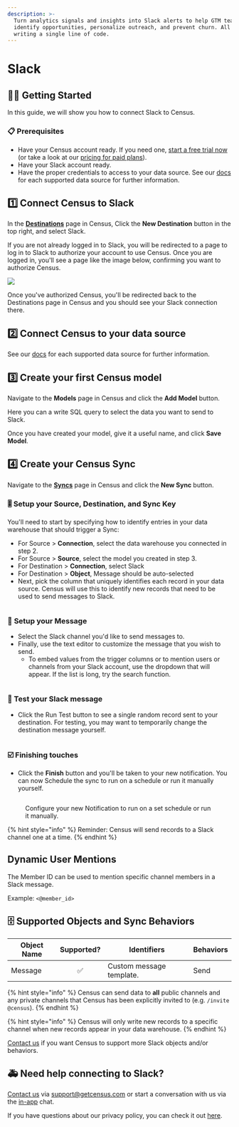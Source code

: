 ```yaml
---
description: >-
  Turn analytics signals and insights into Slack alerts to help GTM teams
  identify opportunities, personalize outreach, and prevent churn. All without
  writing a single line of code.
---
```


# Slack

## 🏃‍♀️ Getting Started

‌In this guide, we will show you how to connect Slack to Census.

### 📋 Prerequisites

* Have your Census account ready. If you need one, [start a free trial now](https://app.getcensus.com/) (or take a look at our [pricing for paid plans](https://www.getcensus.com/pricing)).
* Have your Slack account ready.
* Have the proper credentials to access to your data source. See our [docs](broken-reference/) for each supported data source for further information.

## 1️⃣ Connect Census to Slack

In the [**Destinations**](https://app.getcensus.com/destinations) page in Census, Click the **New Destination** button in the top right, and select Slack.

If you are not already logged in to Slack, you will be redirected to a page to log in to Slack to authorize your account to use Census. Once you are logged in, you'll see a page like the image below, confirming you want to authorize Census.

![](<../.gitbook/assets/Screen Shot 2021-09-13 at 9.39.16 AM.png>)

Once you've authorized Census, you'll be redirected back to the Destinations page in Census and you should see your Slack connection there.

## 2️⃣ Connect Census to your data source

See our [docs](broken-reference/) for each supported data source for further information.

## 3️⃣ Create your first Census model

Navigate to the **Models** page in Census and click the **Add Model** button.

Here you can a write SQL query to select the data you want to send to Slack.

Once you have created your model, give it a useful name, and click **Save Model**.

## 4️⃣ Create your Census Sync

Navigate to the [**Syncs**](https://app.getcensus.com/syncs) page in Census and click the **New Sync** button.

### 🎚 Setup your Source, Destination, and Sync Key

You'll need to start by specifying how to identify entries in your data warehouse that should trigger a Sync:

* For Source > **Connection**, select the data warehouse you connected in step 2.
* For Source > **Source**, select the model you created in step 3.
* For Destination > **Connection**, select Slack
* For Destination > **Object**, Message should be auto-selected
* Next, pick the column that uniquely identifies each record in your data source. Census will use this to identify new records that need to be used to send messages to Slack.

<figure><img src="../.gitbook/assets/Screenshot 2023-06-21 at 2.53.41 PM.png" alt=""><figcaption></figcaption></figure>

### 💬 **Setup your Message**

* Select the Slack channel you'd like to send messages to.
* Finally, use the text editor to customize the message that you wish to send.
  * To embed values from the trigger columns or to mention users or channels from your Slack account, use the dropdown that will appear. If the list is long, try the search function.

<figure><img src="../.gitbook/assets/Screenshot 2023-06-21 at 2.56.10 PM.png" alt=""><figcaption></figcaption></figure>

### 🧪 Test your Slack message

* Click the Run Test button to see a single random record sent to your destination. For testing, you may want to temporarily change the destination message yourself.

<figure><img src="../.gitbook/assets/Screenshot 2023-06-21 at 3.16.57 PM.png" alt=""><figcaption></figcaption></figure>

### ☑️ Finishing touches

* Click the **Finish** button and you'll be taken to your new notification. You can now Schedule the sync to run on a schedule or run it manually yourself.

<figure><img src="../.gitbook/assets/CleanShot 2022-10-11 at 11.02.21@2x.png" alt=""><figcaption><p>Configure your new Notification to run on a set schedule or run it manually.</p></figcaption></figure>

{% hint style="info" %}
Reminder: Census will send records to a Slack channel one at a time.
{% endhint %}

## Dynamic User Mentions

The Member ID can be used to mention specific channel members in a Slack message.&#x20;

Example: `<@member_id>`

## 🗄️ Supported Objects and Sync Behaviors <a href="#supported-objects-and-sync-behaviors" id="supported-objects-and-sync-behaviors"></a>

| **Object Name** | **Supported?** | **Identifiers**          | **Behaviors** |
|-----------------|:--------------:|--------------------------|---------------|
| Message         |       ✅        | Custom message template. | Send          |

{% hint style="info" %}
Census can send data to **all** public channels and any private channels that Census has been explicitly invited to (e.g. `/invite @census`).
{% endhint %}

{% hint style="info" %}
Census will only write new records to a specific channel when new records appear in your data warehouse.
{% endhint %}

[Contact us](mailto:support@getcensus.com) if you want Census to support more Slack objects and/or behaviors.

## 🚑 Need help connecting to Slack?

[Contact us](mailto:support@getcensus.com) via support@getcensus.com or start a conversation with us via the [in-app](https://app.getcensus.com) chat.

If you have questions about our privacy policy, you can check it out [here](https://www.getcensus.com/legal/privacy-policy).

